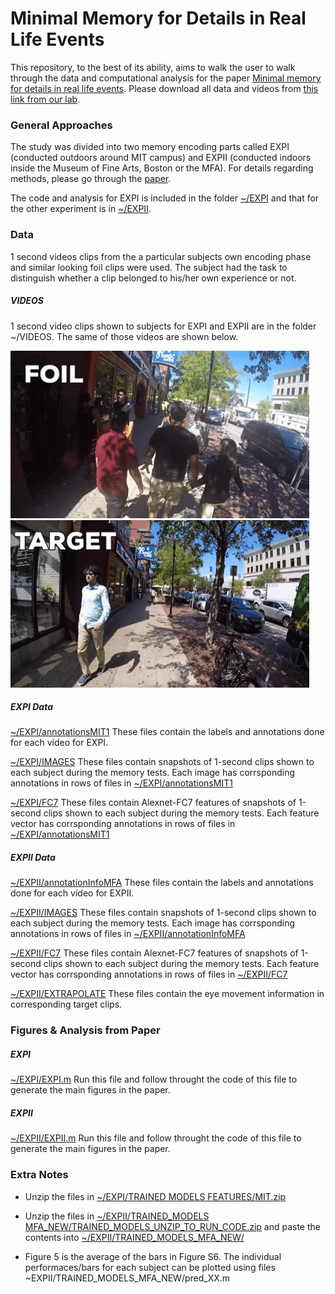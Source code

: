 # Minimal Memory for Details in Real Life Events
This repository, to the best of its ability, aims to walk the user to walk through the data and computational analysis for the paper [Minimal memory for details in real life events](https://www.nature.com/articles/s41598-018-33792-2).
Please download all data and videos from [this link from our lab](http://klab.tch.harvard.edu/resources/Misraetal_episodicmemroy_2018/minimalmemory.zip).

### General Approaches
The study was divided into two memory encoding parts called EXPI (conducted outdoors around MIT campus) and EXPII (conducted indoors inside the Museum of Fine Arts, Boston or the MFA). For details regarding methods, please go through the [paper](https://www.nature.com/articles/s41598-018-33792-2).

The code and analysis for EXPI is included in the folder [~/EXPI](https://github.com/kreimanlab/minimalmemory/tree/master/EXPI) and that for the other experiment is in [~/EXPII](https://github.com/kreimanlab/minimalmemory/tree/master/EXPII).

### Data
1 second videos clips from the a particular subjects own encoding phase and similar looking foil clips were used. The subject had the task to distinguish whether a clip belonged to his/her own experience or not.

##### VIDEOS
1 second video clips shown to subjects for EXPI and EXPII are in the folder ~/VIDEOS. The same of those videos are shown below.

![](FOIL.gif)
![](TARGET.gif)

##### EXPI Data
[~/EXPI/annotationsMIT1](https://github.com/kreimanlab/minimalmemory/tree/master/EXPI/annotationsMIT1)
These files contain the labels and annotations done for each video for EXPI.

[~/EXPI/IMAGES](https://github.com/kreimanlab/minimalmemory/tree/master/EXPI/IMAGES)
These files contain snapshots of 1-second clips shown to each subject during the memory tests. Each image has corrsponding annotations in rows of files in [~/EXPI/annotationsMIT1](https://github.com/kreimanlab/minimalmemory/tree/master/EXPI/annotationsMIT1)

[~/EXPI/FC7](https://github.com/kreimanlab/minimalmemory/tree/master/EXPI/FC7)
These files contain Alexnet-FC7 features of snapshots of 1-second clips shown to each subject during the memory tests. Each feature vector has corrsponding annotations in rows of files in [~/EXPI/annotationsMIT1](https://github.com/kreimanlab/minimalmemory/tree/master/EXPI/annotationsMIT1)

##### EXPII Data
[~/EXPII/annotationInfoMFA](https://github.com/kreimanlab/minimalmemory/tree/master/EXPII/annotationInfoMFA)
These files contain the labels and annotations done for each video for EXPII.

[~/EXPII/IMAGES](https://github.com/kreimanlab/minimalmemory/tree/master/EXPII/IMAGES)
These files contain snapshots of 1-second clips shown to each subject during the memory tests. Each image has corrsponding annotations in rows of files in [~/EXPII/annotationInfoMFA](https://github.com/kreimanlab/minimalmemory/tree/master/EXPII/annotationInfoMFA)

[~/EXPII/FC7](https://github.com/kreimanlab/minimalmemory/tree/master/EXPII/FC7)
These files contain Alexnet-FC7 features of snapshots of 1-second clips shown to each subject during the memory tests. Each feature vector has corrsponding annotations in rows of files in [~/EXPII/FC7](https://github.com/misrapranav/minimalmemory/tree/master/EXPII/annotationInfoMFA)

[~/EXPII/EXTRAPOLATE](https://github.com/kreimanlab/minimalmemory/tree/master/EXPII/EXTRAPOLATE)
These files contain the eye movement information in corresponding target clips.


### Figures & Analysis from Paper
##### EXPI 
[~/EXPI/EXPI.m](https://github.com/kreimanlab/minimalmemory/tree/master/EXPI/EXPI.m)
Run this file and follow throught the code of this file to generate the main figures in the paper.

##### EXPII
[~/EXPII/EXPII.m](https://github.com/kreimanlab/minimalmemory/tree/master/EXPII/EXPII.m)
Run this file and follow throught the code of this file to generate the main figures in the paper.


### Extra Notes
* Unzip the files in [~/EXPI/TRAINED MODELS FEATURES/MIT.zip](https://github.com/kreimanlab/minimalmemory/tree/master/EXPI/TRAINED%20MODELS%20FEATURES/)

* Unzip the files in [~/EXPII/TRAINED_MODELS MFA_NEW/TRAINED_MODELS_UNZIP_TO_RUN_CODE.zip](https://github.com/kreimanlab/minimalmemory/tree/master/EXPII/TRAINED_MODELS_MFA_NEW) and paste the contents into [~/EXPII/TRAINED_MODELS_MFA_NEW/](https://github.com/kreimanlab/minimalmemory/tree/master/EXPII/TRAINED_MODELS_MFA_NEW)

* Figure 5 is the average of the bars in Figure S6. The individual performaces/bars for each subject can be plotted using files ~EXPII/TRAINED_MODELS_MFA_NEW/pred_XX.m

